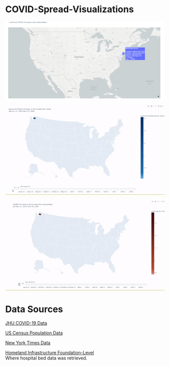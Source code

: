 # COVID-Spread-Visualizations

![alt text](https://github.com/Gramir10/COVID-Spread-Visualizations/blob/master/bubble_map.png)

![alt text](https://github.com/Gramir10/COVID-Spread-Visualizations/blob/master/CovidSpread.gif)

![alt text](https://github.com/Gramir10/COVID-Spread-Visualizations/blob/master/HospitalBeds.gif)



# Data Sources

[JHU COVID-19 Data](https://raw.githubusercontent.com/CSSEGISandData/COVID-19/master/csse_covid_19_data/csse_covid_19_daily_reports/04-14-2020.csv)

[US Census Population Data](https://www2.census.gov/programs-surveys/popest/datasets/2010-2019/counties/totals/co-est2019-alldata.csv)

[New York Times Data](https://raw.githubusercontent.com/nytimes/covid-19-data/master/us-counties.csv)


[Homeland Infrastructure Foundation-Level](https://hifld-geoplatform.opendata.arcgis.com/datasets/hospitals)
 </br>
Where hospital bed data was retrieved.
